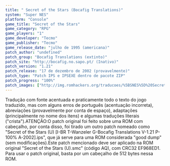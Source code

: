 ```yaml
---
title: " Secret of the Stars (Bocafig Translations)"
system: "Super NES"
platform: "Console"
game_title: "Secret of the Stars"
game_category: "RPG"
game_players: "1"
game_developer: "Tecmo"
game_publisher: "Tecmo"
game_release_date: "julho de 1995 (americana)"
patch_author: "undefined"
patch_group: "Bocafig Translations (extinto)"
patch_site: "http://bocafig.no.sapo.pt/ (Inativo)"
patch_version: "1.21"
patch_release: "17 de dezembro de 2002 (provavelmente)"
patch_type: "Patch IPS e IPSEXE dentro de pacote ZIP"
patch_progress: "100%"
patch_images: ["http://img.romhackers.org/traducoes/%5BSNES%5D%20Secret%20of%20the%20Stars%20-%20Bocafig%20Translations%20-%201.png","http://img.romhackers.org/traducoes/%5BSNES%5D%20Secret%20of%20the%20Stars%20-%20Bocafig%20Translations%20-%202.png","http://img.romhackers.org/traducoes/%5BSNES%5D%20Secret%20of%20the%20Stars%20-%20Bocafig%20Translations%20-%203.png"]
---
```

Tradução com fonte acentuada e praticamente todo o texto do jogo traduzido, mas com alguns erros de português (acentuação incorreta), abreviações (provavelmente por conta de espaço), adaptações (principalmente no nome dos itens) e algumas traduções literais ("crista").ATENÇÃO:O patch original foi feito sobre uma ROM com cabeçalho, por conta disso, foi tirado um outro patch nomeado como "Secret of the Stars (U) [I-BR T-Wanzeler G-Bocafig Translations V-1.21 P-100% A-2002].ips", que já serve para uma ROM considerada "good dump" (sem modificações).Este patch mencionado deve ser aplicado na ROM original "Secret of the Stars (U).smc" (código AQ), com CRC32 EF968ED1. Para usar o patch original, basta por um cabeçalho de 512 bytes nessa ROM.